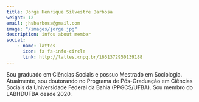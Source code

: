 ```yaml
---
title: Jorge Henrique Silvestre Barbosa
weight: 12
email: jhsbarbosa@gmail.com
image: "/images/jorge.jpg"
description: infos about member
social:
    - name: lattes
      icon: fa fa-info-circle
      link: http://lattes.cnpq.br/1661372950139188
---
```


Sou graduado em Ciências Sociais e possuo Mestrado em Sociologia. Atualmente, sou doutorando no Programa de Pós-Graduação em Ciências Sociais da Universidade Federal da Bahia (PPGCS/UFBA). Sou membro do LABHDUFBA desde 2020.
